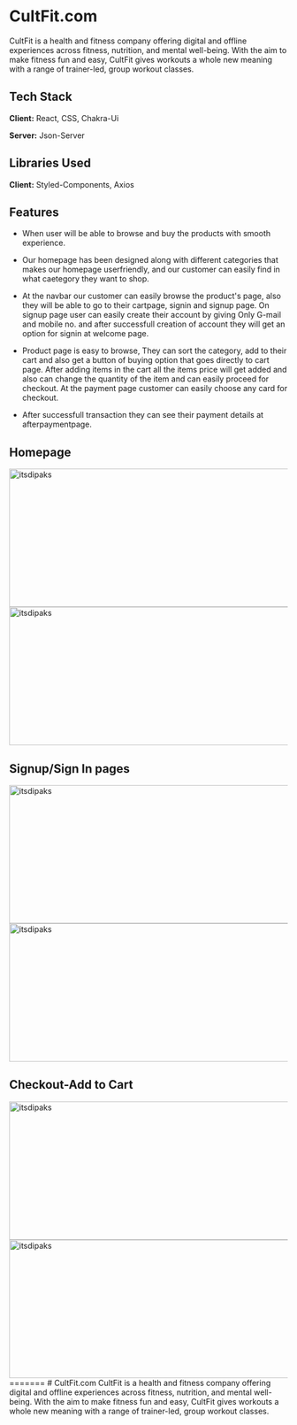 # CultFit.com
CultFit is a health and fitness company offering digital and offline experiences across fitness, nutrition, and mental well-being. With the aim to make fitness fun and easy, CultFit gives workouts a whole new meaning with a range of trainer-led, group workout classes.





## Tech Stack

**Client:** React, CSS, Chakra-Ui

**Server:** Json-Server

## Libraries Used

**Client:** Styled-Components, Axios


## Features

- When user will be able to browse and buy the products with smooth experience.

- Our homepage has been designed along with different categories that makes our homepage userfriendly, and our customer can easily find in what caetegory they want to shop.
- At the navbar our customer can easily browse the product's page, also they will be able to go to their cartpage, signin and signup page.
   On signup page user can easily create their account by giving Only G-mail and mobile no. and after successfull creation of account they will get an option for signin at welcome page.
- Product page is easy to browse, They can sort the category, add to their cart and also get a button of buying option that goes directly to cart page.
  After adding items in the cart all the items price will get added and also can change the quantity of the item and can easily proceed for checkout.
  At the payment page customer can easily choose any card for checkout.

- After successfull transaction they can see their payment details at afterpaymentpage.
## Homepage

<img height="250" width="1000" align="center" src="./redmepics/1.png" alt="itsdipaks" />
<img height="250" width="1000" align="center" src="./redmepics/2.png" alt="itsdipaks" />


## Signup/Sign In pages

<img height="250" width="1000" align="center" src="./redmepics/signin.png" alt="itsdipaks" />
<img height="250" width="1000" align="center" src="./redmepics/signup.png" alt="itsdipaks" />

## Checkout-Add to Cart

<img height="250" width="1000" align="center" src="./redmepics/products.png" alt="itsdipaks" />
<img height="250" width="1000" align="center" src="./redmepics/pro2.png" alt="itsdipaks" />
=======
# CultFit.com
CultFit is a health and fitness company offering digital and offline experiences across fitness, nutrition, and mental well-being. With the aim to make fitness fun and easy, CultFit gives workouts a whole new meaning with a range of trainer-led, group workout classes.

